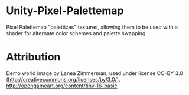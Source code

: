 Unity-Pixel-Palettemap
================
Pixel Palettemap "palettizes" textures, allowing them to be used with a shader for alternate color schemes and palette swapping.

Attribution
================
Demo world image by Lanea Zimmerman, used under license CC-BY 3.0 (http://creativecommons.org/licenses/by/3.0/). http://opengameart.org/content/tiny-16-basic

